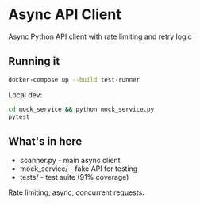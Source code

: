 # Async API Client

Async Python API client with rate limiting and retry logic

## Running it

```bash
docker-compose up --build test-runner
```

Local dev:
```bash
cd mock_service && python mock_service.py
pytest
```

## What's in here

- scanner.py - main async client
- mock_service/ - fake API for testing  
- tests/ - test suite (91% coverage)

Rate limiting, async, concurrent requests. 

